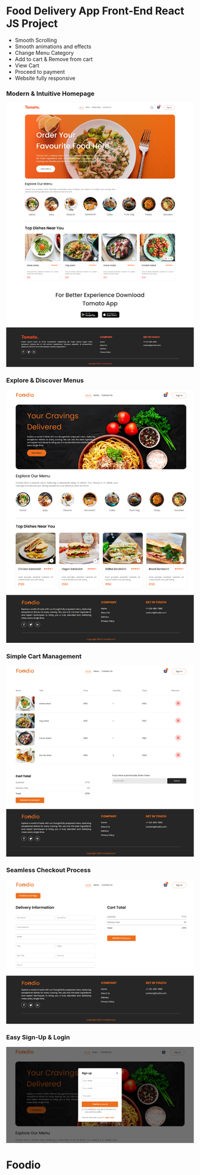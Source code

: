 # Food Delivery App Front-End React JS Project

- Smooth Scrolling
- Smooth animations and effects
- Change Menu Category
- Add to cart & Remove from cart
- View Cart
- Proceed to payment
- Website fully responsive

### Modern & Intuitive Homepage
<img src='./screenshots/1.png'>

### Explore & Discover Menus
<img src='./screenshots/2.png'>

### Simple Cart Management
<img src='./screenshots/3.png'>

### Seamless Checkout Process
<img src='./screenshots/4.png'>

### Easy Sign-Up & Login
<img src='./screenshots/5.png'>

# Foodio
